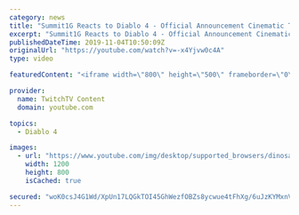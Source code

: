 ```yaml
---
category: news
title: "Summit1G Reacts to Diablo 4 - Official Announcement Cinematic Trailer"
excerpt: "Summit1G Reacts to Diablo 4 - Official Announcement Cinematic Trailer. Please Subscribe for more content! Leave a Like ..."
publishedDateTime: 2019-11-04T10:50:09Z
originalUrl: "https://youtube.com/watch?v=-x4Yjvw0c4A"
type: video

featuredContent: "<iframe width=\"800\" height=\"500\" frameborder=\"0\" src=\"https://www.youtube.com/embed/-x4Yjvw0c4A\" allow=\"accelerometer; autoplay; encrypted-media; gyroscope; picture-in-picture\" allowfullscreen></iframe>"

provider:
  name: TwitchTV Content
  domain: youtube.com

topics:
  - Diablo 4

images:
  - url: "https://www.youtube.com/img/desktop/supported_browsers/dinosaur.png"
    width: 1200
    height: 800
    isCached: true

secured: "woK0csJ4G1Wd/XpUn17LQGkTOI45GhWezfOBZs8ycwue4tFhXg/6uJzKYMxnVBH6HjANb2vXKfpK6lLqEHADymRCN24ZY5dm7xrh0ZBvvnBp1qa350I3bZwS/bj6WPS6JcLpy7YMLTytNYstvd/VXYrC5n8YjmhRulbw63Zwl7FQQsUH4uOrn5ipulBO9GmT7+6O4G7pRrSr8zjRqbteZ162ERvWUL8IFMAbKLezYcWGCZHuQYe/F+d+ipCIzqlb2c0DL/OxoeIDoaso/W9kmFp0lIzD4r+tsfR97LKjN+ttVXnLN/wJUhqjY1ap6z+pakSEidEZiv/qFxBB09Da/z6KD8EY87Vt7gOID/uMB7Fo2L361EREixRt99lHtJ+RoMFpFLXZcZCCYONcFhdYzJ4WjCRYlnJcxih8AeCqST1usmicDUg8BjOJY5AFi6ct;t2Khpn1jItX3Mo29of+IrA=="
---
```


